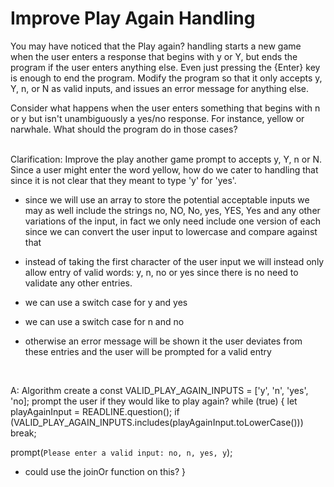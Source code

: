 # Improve Play Again Handling

You may have noticed that the Play again? handling starts a new game when the user enters a response that begins with y or Y, but ends the program if the user enters anything else. Even just pressing the {Enter} key is enough to end the program. Modify the program so that it only accepts y, Y, n, or N as valid inputs, and issues an error message for anything else.

Consider what happens when the user enters something that begins with n or y but isn't unambiguously a yes/no response. For instance, yellow or narwhale. What should the program do in those cases?

<br>
Clarification:
Improve the play another game prompt to accepts y, Y, n or N.
Since a user might enter the word yellow, how do we cater to handling that since it is not clear that they meant to type 'y' for 'yes'.

- since we will use an array to store the potential acceptable inputs we may as well include the strings no, NO, No, yes, YES, Yes and any other variations of the input, in fact we only need include one version of each since we can convert the user input to lowercase and compare against that
- instead of taking the first character of the user input we will instead only allow entry of valid words: y, n, no or yes since there is no need to validate any other entries.

- we can use a switch case for y and yes
- we can use a switch case for n and no
- otherwise an error message will be shown it the user deviates from these entries and the user will be prompted for a valid entry
<br>

A: Algorithm
create a const VALID_PLAY_AGAIN_INPUTS = ['y', 'n', 'yes', 'no];
prompt the user if they would like to play again?
while (true) {
  let playAgainInput = READLINE.question();
  if (VALID_PLAY_AGAIN_INPUTS.includes(playAgainInput.toLowerCase())) break;

  prompt(`Please enter a valid input: no, n, yes, y`);
  - could use the joinOr function on this?
}



<br>